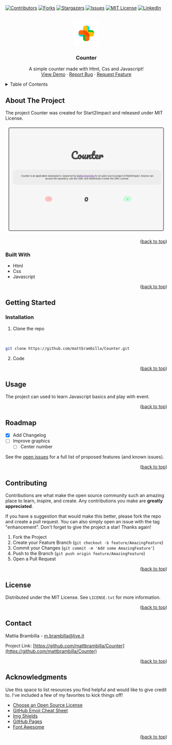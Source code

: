 <div id="top"></div>

[![Contributors][contributors-shield]][contributors-url]
[![Forks][forks-shield]][forks-url]
[![Stargazers][stars-shield]][stars-url]
[![Issues][issues-shield]][issues-url]
[![MIT License][license-shield]][license-url]
[![LinkedIn][linkedin-shield]][linkedin-url]



<!-- PROJECT LOGO -->
<br />
<div align="center">
  <a href="https://github.com/mattbrambilla/Counter/blob/main/README.md">
    <img src="img/logo.png" alt="Logo" width="80" height="80">
  </a>

  <h3 align="center">Counter</h3>

  <p align="center">
      A simple counter made with Html, Css and Javascript!
    <br />
    <a href="https://62c30a4d61794705e2ca507f--strong-platypus-adb583.netlify.app/">View Demo</a>
    ·
    <a href="https://github.com/mattbrambilla/Counter/issues">Report Bug</a>
    ·
    <a href="https://github.com/mattbrambilla/Counter/issues">Request Feature</a>
  </p>
</div>



<!-- TABLE OF CONTENTS -->
<details>
  <summary>Table of Contents</summary>
  <ol>
    <li>
      <a href="#about-the-project">About The Project</a>
      <ul>
        <li><a href="#built-with">Built With</a></li>
      </ul>
    </li>
    <li>
      <a href="#getting-started">Getting Started</a>
      <ul>
        <li><a href="#prerequisites">Prerequisites</a></li>
        <li><a href="#installation">Installation</a></li>
      </ul>
    </li>
    <li><a href="#usage">Usage</a></li>
    <li><a href="#roadmap">Roadmap</a></li>
    <li><a href="#contributing">Contributing</a></li>
    <li><a href="#license">License</a></li>
    <li><a href="#contact">Contact</a></li>
    <li><a href="#acknowledgments">Acknowledgments</a></li>
  </ol>
</details>



<!-- ABOUT THE PROJECT -->
## About The Project

The project Counter was created for Start2Impact and released under MIT License.

<img src="img/screen.png" alt="Screenshot">

<p align="right">(<a href="#top">back to top</a>)</p>



### Built With

* Html
* Css
* Javascript

<p align="right">(<a href="#top">back to top</a>)</p>



<!-- GETTING STARTED -->
## Getting Started

### Installation

1. Clone the repo
</br>

   ```sh
   git clone https://github.com/mattbrambilla/Counter.git
   ```
2. Code

<p align="right">(<a href="#top">back to top</a>)</p>



<!-- USAGE EXAMPLES -->
## Usage

The project can used to learn Javascript basics and play with event.

<p align="right">(<a href="#top">back to top</a>)</p>



<!-- ROADMAP -->
## Roadmap

- [x] Add Changelog
- [ ] Improve graphics
    - [ ] Center number

See the [open issues](https://github.com/mattbrambilla/Counter/issues) for a full list of proposed features (and known issues).

<p align="right">(<a href="#top">back to top</a>)</p>



<!-- CONTRIBUTING -->
## Contributing

Contributions are what make the open source community such an amazing place to learn, inspire, and create. Any contributions you make are **greatly appreciated**.

If you have a suggestion that would make this better, please fork the repo and create a pull request. You can also simply open an issue with the tag "enhancement".
Don't forget to give the project a star! Thanks again!

1. Fork the Project
2. Create your Feature Branch (`git checkout -b feature/AmazingFeature`)
3. Commit your Changes (`git commit -m 'Add some AmazingFeature'`)
4. Push to the Branch (`git push origin feature/AmazingFeature`)
5. Open a Pull Request

<p align="right">(<a href="#top">back to top</a>)</p>



<!-- LICENSE -->
## License

Distributed under the MIT License. See `LICENSE.txt` for more information.

<p align="right">(<a href="#top">back to top</a>)</p>



<!-- CONTACT -->
## Contact

Mattia Brambilla - m.brambilla@live.it

Project Link: [https://github.com/mattbrambilla/Counter](https://github.com/mattbrambilla/Counter)

<p align="right">(<a href="#top">back to top</a>)</p>



<!-- ACKNOWLEDGMENTS -->
## Acknowledgments

Use this space to list resources you find helpful and would like to give credit to. I've included a few of my favorites to kick things off!

* [Choose an Open Source License](https://choosealicense.com)
* [GitHub Emoji Cheat Sheet](https://www.webpagefx.com/tools/emoji-cheat-sheet)
* [Img Shields](https://shields.io)
* [GitHub Pages](https://pages.github.com)
* [Font Awesome](https://fontawesome.com)

<p align="right">(<a href="#top">back to top</a>)</p>


[contributors-shield]: https://img.shields.io/github/contributors/mattbrambilla/Counter.svg?style=for-the-badge
[contributors-url]: https://github.com/mattbrambilla/Counter/graphs/contributors
[forks-shield]: https://img.shields.io/github/forks/mattbrambilla/Counter.svg?style=for-the-badge
[forks-url]: https://github.com/mattbrambilla/Counter/network/members
[stars-shield]: https://img.shields.io/github/stars/mattbrambilla/Counter.svg?style=for-the-badge
[stars-url]: https://github.com/mattbrambilla/Counter/stargazers
[issues-shield]: https://img.shields.io/github/issues/mattbrambilla/Counter.svg?style=for-the-badge
[issues-url]: https://github.com/mattbrambilla/Counter/issues
[license-shield]: https://img.shields.io/github/license/mattbrambilla/Counter.svg?style=for-the-badge
[license-url]: https://github.com/mattbrambilla/Counter/blob/main/LICENSE.txt
[linkedin-shield]: https://img.shields.io/badge/-LinkedIn-black.svg?style=for-the-badge&logo=linkedin&colorB=555
[linkedin-url]: https://www.linkedin.com/in/brambillam/
[product-screenshot]: images/screenshot.png
